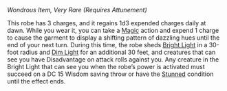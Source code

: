 _Wondrous Item, Very Rare (Requires Attunement)_

This robe has 3 charges, and it regains 1d3 expended charges daily at dawn. While you wear it, you can take a [Magic](https://www.dndbeyond.com/sources/dnd/free-rules/rules-glossary#MagicAction) action and expend 1 charge to cause the garment to display a shifting pattern of dazzling hues until the end of your next turn. During this time, the robe sheds [Bright Light](https://www.dndbeyond.com/sources/dnd/free-rules/rules-glossary#BrightLight) in a 30-foot radius and [Dim Light](https://www.dndbeyond.com/sources/dnd/free-rules/rules-glossary#DimLight) for an additional 30 feet, and creatures that can see you have Disadvantage on attack rolls against you. Any creature in the Bright Light that can see you when the robe’s power is activated must succeed on a DC 15 Wisdom saving throw or have the [Stunned](https://www.dndbeyond.com/sources/dnd/free-rules/rules-glossary#StunnedCondition) condition until the effect ends.